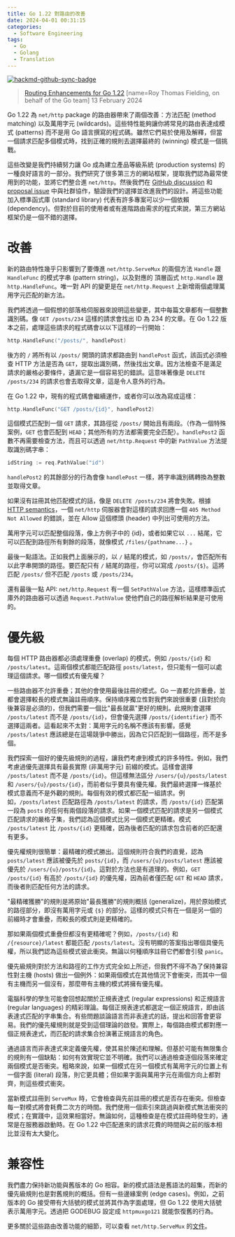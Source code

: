```yaml
---
title: Go 1.22 對路由的改善
date: 2024-04-01 00:31:15
categories:
  - Software Engineering
tags:
  - Go
  - Golang
  - Translation
---
```


[![hackmd-github-sync-badge](https://hackmd.io/MhHB3mlFRR6yhYgzwqu8NQ/badge)](https://hackmd.io/MhHB3mlFRR6yhYgzwqu8NQ)

> [Routing Enhancements for Go 1.22](https://go.dev/blog/routing-enhancements)
> [name=Roy Thomas Fielding, on behalf of the Go team] 13 February 2024

Go 1.22 為 `net/http` package 的路由器帶來了兩個改善：方法匹配 (method matching) 以及萬用字元 (wildcards)。這些特性能夠讓你將常見的路由表達成模式 (patterns) 而不是用 Go 語言撰寫的程式碼。雖然它們易於使用及解釋，但當一個請求匹配多個模式時，找到正確的規則去選擇最終的 (winning) 模式是一個挑戰。

這些改變是我們持續努力讓 Go 成為建立產品等級系統 (production systems) 的一種良好語言的一部分。我們研究了很多第三方的網站框架，提取我們認為最常使用到的功能，並將它們整合進 `net/http`。然後我們在 [GitHub discussion](https://github.com/golang/go/discussions/60227) 和 [proposal issue](https://go.dev/issue/61410) 中與社群協作，驗證我們的選擇並改進我們的設計。將這些功能加入標準函式庫 (standard library) 代表有許多專案可以少一個依賴 (dependency)。但對於目前的使用者或有進階路由需求的程式來說，第三方網站框架仍是一個不錯的選擇。

# 改善

新的路由特性幾乎只影響到了要傳進 `net/http.ServeMux` 的兩個方法 `Handle` 跟 `HandleFunc` 的模式字串 (pattern string)，以及對應的 頂層函式 `http.Handle` 跟 `http.HandleFunc`。唯一對 API 的變更是在 `net/http.Request` 上新增兩個處理萬用字元匹配的新方法。

我們將透過一個假想的部落格伺服器來說明這些變更，其中每篇文章都有一個整數識別碼。像 `GET /posts/234` 這樣的請求會找出 ID 為 234 的文章。在 Go 1.22 版本之前，處理這些請求的程式碼會以以下這樣的一行開始：

```go
http.HandleFunc("/posts/", handlePost)
```

後方的 `/` 將所有以 `/posts/` 開頭的請求都路由到 `handlePost` 函式，該函式必須檢查 HTTP 方法是否為 `GET`，提取出識別碼，然後找出文章。因方法檢查不是滿足請求的嚴格必要條件，遺漏它是一個容易犯的錯誤。這意味著像是 `DELETE /posts/234` 的請求也會去取得文章，這是令人意外的行為。

在 Go 1.22 中，現有的程式碼會繼續運作，或者你可以改為寫成這樣：

```go
http.HandleFunc("GET /posts/{id}", handlePost2)
```

這個模式匹配到一個 `GET` 請求，其路徑從 `/posts/` 開始且有兩段。（作為一個特殊案例，`GET` 也會匹配到 `HEAD`；其他所有的方法都需要完全匹配）。`handlePost2` 函數不再需要檢查方法，而且可以透過 `net/http.Request` 中的新 `PathValue` 方法提取識別碼字串：

```go
idString := req.PathValue("id")
```

`handlePost2` 的其餘部分的行為會像 `handlePost` 一樣，將字串識別碼轉換為整數並取得文章。

如果沒有註冊其他匹配模式的話，像是 `DELETE /posts/234` 將會失敗。根據 [HTTP semantics](https://httpwg.org/specs/rfc9110.html#status.405)，一個 `net/http` 伺服器會對這樣的請求回應一個 `405 Method Not Allowed` 的錯誤，並在 Allow 這個標頭 (header) 中列出可使用的方法。

萬用字元可以匹配整個段落，像上方例子中的 {id}，或者如果它以 `...` 結尾，它可以匹配到路徑所有剩餘的段落，就像模式 `/files/{pathname...}` 。

最後一點語法。正如我們上面展示的，以 `/` 結尾的模式，如 `/posts/`，會匹配所有以此字串開頭的路徑。要匹配只有 `/` 結尾的路徑，你可以寫成 `/posts/{$}`。這將匹配 `/posts/` 但不匹配 `/posts` 或 `/posts/234`。

還有最後一點 API: `net/http.Request` 有一個 `SetPathValue` 方法，這樣標準函式庫外的路由器可以透過 `Request.PathValue` 使他們自己的路徑解析結果是可使用的。

# 優先級

每個 HTTP 路由器都必須處理重疊 (overlap) 的模式，例如 `/posts/{id}` 和 `/posts/latest`。這兩個模式都能匹配路徑 `posts/latest`，但只能有一個可以處理這個請求。哪一個模式有優先權？

一些路由器不允許重疊；其他的會使用最後註冊的模式。Go 一直都允許重疊，並都會選擇較長的模式無論註冊順序。保持順序獨立性對我們來說很重要 (且對於向後兼容是必須的)，但我們需要一個比"最長就贏"更好的規則。此規則會選擇 `/posts/latest` 而不是 `/posts/{id}`，但會優先選擇 `/posts/{identifier}` 而不選擇這兩者。這看起來不太對：萬用字元的名稱不應該有影響。感覺 `/posts/latest` 應該總是在這場競爭中勝出，因為它只匹配到一個路徑，而不是多個。

我們探索一個好的優先級規則的過程，讓我們考慮到模式的許多特性。例如，我們考慮過優先選擇具有最長實際 (非萬用字元) 前綴的模式。這樣會選擇 `/posts/latest` 而不是 `/posts/{id}`。但這樣無法區分 `/users/{u}/posts/latest` 和 `/users/{u}/posts/{id}`，而前者似乎要具有優先權。我們最終選擇一條基於模式意義而不是外觀的規則。每個有效的模式都匹配一組請求。例如，`/posts/latest` 匹配路徑為 `/posts/latest` 的請求，而 `/posts/{id}` 匹配第一段為 `posts` 的任何有兩個段落的請求。如果一個模式匹配的請求是另一個模式匹配請求的嚴格子集，我們認為這個模式比另一個模式更精確。模式 `/posts/latest` 比 `/posts/{id}` 更精確，因為後者匹配的請求包含前者的匹配還有更多。

優先權規則很簡單：最精確的模式勝出。這個規則符合我們的直覺，認為 `posts/latest` 應該被優先於 `posts/{id}`，而 `/users/{u}/posts/latest` 應該被優先於 `/users/{u}/posts/{id}`。這對於方法也是有道理的。例如，`GET /posts/{id}` 有高於 `/posts/{id}` 的優先權，因為前者僅匹配 `GET` 和 `HEAD` 請求，而後者則匹配任何方法的請求。

"最精確獲勝"的規則是將原始"最長獲勝"的規則概括 (generalize)，用於原始模式的路徑部分，即沒有萬用字元或 `{$}` 的部分。這樣的模式只有在一個是另一個的前綴時才會重疊，而較長的模式則是更精確的。

那如果兩個模式重疊但都沒有更精確呢？例如，`/posts/{id}` 和 `/{resource}/latest` 都能匹配 `/posts/latest`。沒有明顯的答案指出哪個具優先權，所以我們認為這些模式彼此衝突。無論以何種順序註冊它們都會引發 `panic`。

優先級規則對於方法和路徑的工作方式完全如上所述，但我們不得不為了保持兼容性對主機 (hosts) 做出一個例外：如果兩個模式在其他情況下會衝突，而其中一個有主機而另一個沒有，那麼帶有主機的模式將擁有優先權。

電腦科學的學生可能會回想起關於正規表達式 (regular expressions) 和正規語言 (regular languages) 的精彩理論。每個正規表達式都選定一個正規語言，即由該表達式匹配的字串集合。有些問題談論語言而非表達式的話，提出和回答會更容易。我們的優先權規則就是受到這個理論的啟發。實際上，每個路由模式都對應一個正規表達式，而匹配的請求集合扮演著正規語言的角色。

通過語言而非表達式來定義優先權，使其易於陳述和理解。但基於可能有無限集合的規則有一個缺點：如何有效實現它並不明確。我們可以通過檢查逐個段落來確定兩個模式是否衝突。粗略來說，如果一個模式在另一個模式有萬用字元的位置上有一個字面 (literal) 段落，則它更具體；但如果字面與萬用字元在兩個方向上都對齊，則這些模式衝突。

當新模式註冊到 `ServeMux` 時，它會檢查與先前註冊的模式是否存在衝突。但檢查每一對模式將會耗費二次方的時間。我們使用一個索引來跳過與新模式無法衝突的模式；在實踐中，這效果相當好。無論如何，這種檢查是在模式註冊時發生的，通常是在服務器啟動時。在 Go 1.22 中匹配進來的請求花費的時間與之前的版本相比並沒有太大變化。

# 兼容性

我們盡力保持新功能與舊版本的 Go 相容。新的模式語法是舊語法的超集，而新的優先級規則也是對舊規則的概括。但有一些邊緣案例 (edge cases)。例如，之前版本的 Go 接受帶有大括號的模式並將其作為字面處理，但 Go 1.22 使用大括號表示萬用字元。透過把 GODEBUG 設定成 `httpmuxgo121` 就能恢復舊的行為。

更多關於這些路由改善功能的細節，可以查看 `net/http.ServeMux` 的[文件](https://go.dev/pkg/net/http#ServeMux)。
